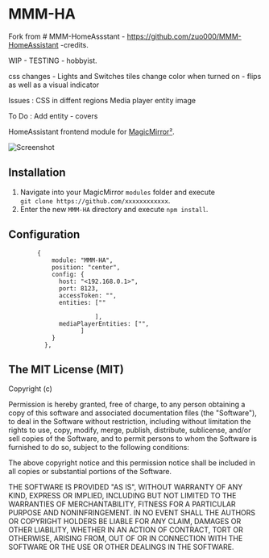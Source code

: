 # MMM-HA
Fork from # MMM-HomeAssstant  - https://github.com/zuo000/MMM-HomeAssistant  -credits. 

WIP - TESTING - hobbyist.

css changes  - Lights and Switches tiles change color when turned on - flips as well as a visual indicator 

Issues : CSS in diffent regions
	 Media player entity image 

To Do  : Add entity - covers

HomeAssistant frontend module for [MagicMirror²](https://github.com/MichMich/MagicMirror).


![Screenshot](https://github.com/FaiekA/MMM-HA/assets/52759676/ca39ae47-ac70-42e1-9810-c8f83544dc0d)


## Installation

1. Navigate into your MagicMirror `modules` folder and execute<br>
`git clone https://github.com/xxxxxxxxxxxx`.
2. Enter the new `MMM-HA` directory and execute `npm install`.

## Configuration

```
		{
			module: "MMM-HA",
			position: "center",
			config: {
			  host: "<192.168.0.1>",
			  port: 8123,
			  accessToken: "",
			  entities: [""

						],
			  mediaPlayerEntities: ["",			  			
					]
			}   
		  },
```
## The MIT License (MIT)

Copyright (c) 

Permission is hereby granted, free of charge, to any person obtaining a copy
of this software and associated documentation files (the "Software"), to deal
in the Software without restriction, including without limitation the rights
to use, copy, modify, merge, publish, distribute, sublicense, and/or sell
copies of the Software, and to permit persons to whom the Software is
furnished to do so, subject to the following conditions:

The above copyright notice and this permission notice shall be included in all
copies or substantial portions of the Software.

THE SOFTWARE IS PROVIDED "AS IS", WITHOUT WARRANTY OF ANY KIND, EXPRESS OR
IMPLIED, INCLUDING BUT NOT LIMITED TO THE WARRANTIES OF MERCHANTABILITY,
FITNESS FOR A PARTICULAR PURPOSE AND NONINFRINGEMENT. IN NO EVENT SHALL THE
AUTHORS OR COPYRIGHT HOLDERS BE LIABLE FOR ANY CLAIM, DAMAGES OR OTHER
LIABILITY, WHETHER IN AN ACTION OF CONTRACT, TORT OR OTHERWISE, ARISING FROM,
OUT OF OR IN CONNECTION WITH THE SOFTWARE OR THE USE OR OTHER DEALINGS IN THE
SOFTWARE.
